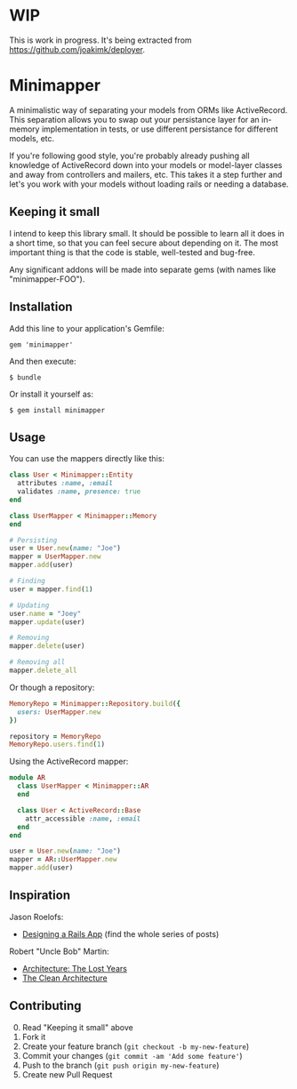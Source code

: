# WIP

This is work in progress. It's being extracted from https://github.com/joakimk/deployer.

# Minimapper

A minimalistic way of separating your models from ORMs like ActiveRecord. This separation allows you to swap out your persistance layer for an in-memory implementation in tests, or use different persistance for different models, etc.

If you're following good style, you're probably already pushing all knowledge of ActiveRecord down into your models or model-layer classes and away from controllers and mailers, etc. This takes it a step further and let's you work with your models without loading rails or needing a database.

## Keeping it small

I intend to keep this library small. It should be possible to learn all it does in a short time, so that you can feel secure about depending on it. The most important thing is that the code is stable, well-tested and bug-free.

Any significant addons will be made into separate gems (with names like "minimapper-FOO").

## Installation

Add this line to your application's Gemfile:

    gem 'minimapper'

And then execute:

    $ bundle

Or install it yourself as:

    $ gem install minimapper

## Usage

You can use the mappers directly like this:

``` ruby
class User < Minimapper::Entity
  attributes :name, :email
  validates :name, presence: true
end

class UserMapper < Minimapper::Memory
end

# Persisting
user = User.new(name: "Joe")
mapper = UserMapper.new
mapper.add(user)

# Finding
user = mapper.find(1)

# Updating
user.name = "Joey"
mapper.update(user)

# Removing
mapper.delete(user)

# Removing all
mapper.delete_all
```

Or though a repository:

``` ruby
MemoryRepo = Minimapper::Repository.build({
  users: UserMapper.new
})

repository = MemoryRepo
MemoryRepo.users.find(1)
```

Using the ActiveRecord mapper:

``` ruby
module AR
  class UserMapper < Minimapper::AR
  end

  class User < ActiveRecord::Base
    attr_accessible :name, :email
  end
end

user = User.new(name: "Joe")
mapper = AR::UserMapper.new
mapper.add(user)
```

## Inspiration

Jason Roelofs:
* [Designing a Rails App](http://jasonroelofs.com/2012/05/29/designing-a-rails-app-part-1/) (find the whole series of posts)

Robert "Uncle Bob" Martin:
* [Architecture: The Lost Years](http://www.confreaks.com/videos/759-rubymidwest2011-keynote-architecture-the-lost-years)
* [The Clean Architecture](http://blog.8thlight.com/uncle-bob/2012/08/13/the-clean-architecture.html)

## Contributing

0. Read "Keeping it small" above
1. Fork it
2. Create your feature branch (`git checkout -b my-new-feature`)
3. Commit your changes (`git commit -am 'Add some feature'`)
4. Push to the branch (`git push origin my-new-feature`)
5. Create new Pull Request
